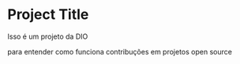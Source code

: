 
# Project Title

Isso é um projeto da DIO 

para entender como funciona contribuções em projetos open source


